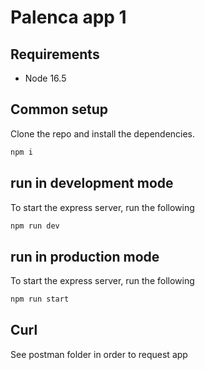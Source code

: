 # Palenca app 1

## Requirements

- Node 16.5

## Common setup

Clone the repo and install the dependencies.

```bash
npm i
```

## run in development mode

To start the express server, run the following

```bash
npm run dev
```

## run in production mode

To start the express server, run the following

```bash
npm run start
```

## Curl

See postman folder in order to request app
